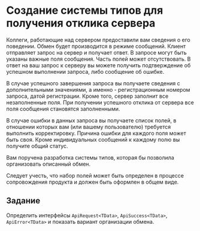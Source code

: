 # Создание системы типов для получения отклика сервера

Коллеги, работающие над сервером предоставили вам сведения о его поведении. Обмен будет производится в режиме сообщений. Клиент отправляет запрос на сервер и получает ответ. В запросе могут быть указаны важные поля сообщения. Часть полей может отсутствовать. В ответ на ваш запрос к серверу вы можете получить подтверждение об успешном выполнении запроса, либо сообщение об ошибке.

В случае успешного завершения запроса вы получаете сведения с дополнительными значениями, а именно - регистрационным номером запроса, датой регистрации. Кроме того, сервер заполнит все незаполненные поля. При получении успешного отклика от сервера все поля сообщения становятся заполненными.

В случае ошибки в данных запроса вы получаете список полей, в отношении которых вам (или вашему пользователю) требуется выполнить корректировку. Причина ошибки для каждого поля может быть своя. Кроме индивидуальных сообщений к каждому полю вы получите общий статус.

Вам поручена разработка системы типов, которая бы позволила организовать описанный обмен.

Следует учесть, что набор полей может быть определен в процессе сопровождения продукта и должен быть оформлен в общем виде.

## Задание

Определить интерфейсы `ApiRequest<TData>`, `ApiSuccess<TData>`, `ApiError<TData>` и показать вариант организации обмена.